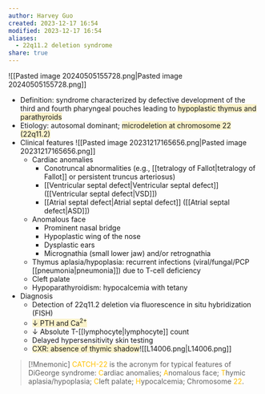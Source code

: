 ```yaml
---
author: Harvey Guo
created: 2023-12-17 16:54
modified: 2023-12-17 16:54
aliases:
  - 22q11.2 deletion syndrome
share: true
---
```

![[Pasted image 20240505155728.png|Pasted image 20240505155728.png]]
- Definition: syndrome characterized by defective development of the third and fourth pharyngeal pouches leading to <span style="background:rgba(240, 200, 0, 0.2)">hypoplastic thymus and parathyroids</span>
- Etiology: autosomal dominant; <span style="background:rgba(240, 200, 0, 0.2)">microdeletion at chromosome 22 (22q11.2)</span>
- Clinical features ![[Pasted image 20231217165656.png|Pasted image 20231217165656.png]]
	- Cardiac anomalies
		- Conotruncal abnormalities (e.g., [[tetralogy of Fallot|tetralogy of Fallot]] or persistent truncus arteriosus)
		- [[Ventricular septal defect|Ventricular septal defect]] ([[Ventricular septal defect|VSD]])
		- [[Atrial septal defect|Atrial septal defect]] ([[Atrial septal defect|ASD]])
	- Anomalous face
		- Prominent nasal bridge
		- Hypoplastic wing of the nose
		- Dysplastic ears
		- Micrognathia (small lower jaw) and/or retrognathia 
	- Thymus aplasia/hypoplasia: recurrent infections (viral/fungal/PCP [[pneumonia|pneumonia]]) due to T-cell deficiency
	- Cleft palate
	- Hypoparathyroidism: hypocalcemia with tetany
- Diagnosis
	- Detection of 22q11.2 deletion via fluorescence in situ hybridization (FISH)
	- <span style="background:rgba(240, 200, 0, 0.2)">↓ PTH and Ca<sup>2+</sup></span>
	- ↓ Absolute T-[[lymphocyte|lymphocyte]] count
	- Delayed hypersensitivity skin testing
	- <span style="background:rgba(240, 200, 0, 0.2)">CXR: absence of thymic shadow</span>![[L14006.png|L14006.png]]

>[!Mnemonic] 
><font color="#ffc000">CATCH-22</font> is the acronym for typical features of DiGeorge syndrome: <font color="#ffc000">C</font>ardiac anomalies; <font color="#ffc000">A</font>nomalous face; <font color="#ffc000">T</font>hymic aplasia/hypoplasia; <font color="#ffc000">C</font>left palate; <font color="#ffc000">H</font>ypocalcemia; Chromosome <font color="#ffc000">22</font>.